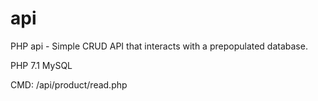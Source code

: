 # api
PHP api - Simple CRUD API that interacts with a prepopulated database.

PHP 7.1
MySQL 

CMD: /api/product/read.php

